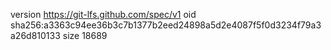 version https://git-lfs.github.com/spec/v1
oid sha256:a3363c94ee36b3c7b1377b2eed24898a5d2e4087f5f0d3234f79a3a26d810133
size 18689

